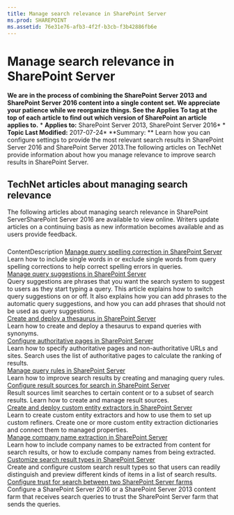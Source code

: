 ```yaml
---
title: Manage search relevance in SharePoint Server
ms.prod: SHAREPOINT
ms.assetid: 76e31e76-afb3-4f2f-b3cb-f3b42886fb6e
---
```



# Manage search relevance in SharePoint Server
 **We are in the process of combining the SharePoint Server 2013 and SharePoint Server 2016 content into a single content set. We appreciate your patience while we reorganize things. See the Applies To tag at the top of each article to find out which version of SharePoint an article applies to.** * **Applies to:** SharePoint Server 2013, SharePoint Server 2016*  * **Topic Last Modified:** 2017-07-24* **Summary: ** Learn how you can configure settings to provide the most relevant search results in SharePoint Server 2016 and SharePoint Server 2013.The following articles on TechNet provide information about how you manage relevance to improve search results in SharePoint Server.
## TechNet articles about managing search relevance

The following articles about managing search relevance in SharePoint ServerSharePoint Server 2016 are available to view online. Writers update articles on a continuing basis as new information becomes available and as users provide feedback.
### 

ContentDescription [Manage query spelling correction in SharePoint Server](html/manage-query-spelling-correction-in-sharepoint-server.md) <br/> Learn how to include single words in or exclude single words from query spelling corrections to help correct spelling errors in queries.  <br/>  [Manage query suggestions in SharePoint Server](html/manage-query-suggestions-in-sharepoint-server.md) <br/> Query suggestions are phrases that you want the search system to suggest to users as they start typing a query. This article explains how to switch query suggestions on or off. It also explains how you can add phrases to the automatic query suggestions, and how you can add phrases that should not be used as query suggestions.  <br/>  [Create and deploy a thesaurus in SharePoint Server](html/create-and-deploy-a-thesaurus-in-sharepoint-server.md) <br/> Learn how to create and deploy a thesaurus to expand queries with synonyms.  <br/>  [Configure authoritative pages in SharePoint Server](html/configure-authoritative-pages-in-sharepoint-server.md) <br/> Learn how to specify authoritative pages and non-authoritative URLs and sites. Search uses the list of authoritative pages to calculate the ranking of results.  <br/>  [Manage query rules in SharePoint Server](html/manage-query-rules-in-sharepoint-server.md) <br/> Learn how to improve search results by creating and managing query rules.  <br/>  [Configure result sources for search in SharePoint Server](html/configure-result-sources-for-search-in-sharepoint-server.md) <br/> Result sources limit searches to certain content or to a subset of search results. Learn how to create and manage result sources.  <br/>  [Create and deploy custom entity extractors in SharePoint Server](html/create-and-deploy-custom-entity-extractors-in-sharepoint-server.md) <br/> Learn to create custom entity extractors and how to use them to set up custom refiners. Create one or more custom entity extraction dictionaries and connect them to managed properties.  <br/>  [Manage company name extraction in SharePoint Server](html/manage-company-name-extraction-in-sharepoint-server.md) <br/> Learn how to include company names to be extracted from content for search results, or how to exclude company names from being extracted.  <br/>  [Customize search result types in SharePoint Server](html/customize-search-result-types-in-sharepoint-server.md) <br/> Create and configure custom search result types so that users can readily distinguish and preview different kinds of items in a list of search results.  <br/>  [Configure trust for search between two SharePoint Server farms](html/configure-trust-for-search-between-two-sharepoint-server-farms.md) <br/> Configure a SharePoint Server 2016 or a SharePoint Server 2013 content farm that receives search queries to trust the SharePoint Server farm that sends the queries.  <br/> 
